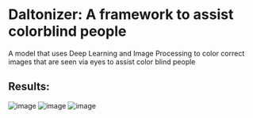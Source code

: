 # Daltonizer: A framework to assist colorblind people
A model that uses Deep Learning and Image Processing to color correct images that are seen via eyes to assist color blind people

## Results:
![image](https://user-images.githubusercontent.com/65901214/196206813-374335c4-2680-4a90-b3a1-58ed041af092.png)
![image](https://user-images.githubusercontent.com/65901214/196207748-67db430f-4521-493d-bfe8-78e3771ef03d.png)
![image](https://user-images.githubusercontent.com/65901214/196208225-570923ac-2eda-4eb7-a94b-6c74a95e0a1c.png)


